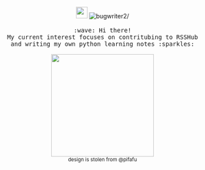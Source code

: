 
<p align="center">
<!--     <img align="left" src="https://github-readme-stats.vercel.app/api?username=bugwriter2&show_icons=true&hide_title=true" /> -->
    <img src="https://user-images.githubusercontent.com/5679180/79618120-0daffb80-80be-11ea-819e-d2b0fa904d07.gif" width="27px">
    <img src="https://komarev.com/ghpvc/?username=bugwriter2" alt=bugwriter2/>
    <br><br>
    <samp>
        :wave: Hi there!
        <br>My current interest focuses on contritubing to RSSHub
        <br> and writing my own python learning notes :sparkles:<br><br>
        <img src="https://i.imgur.com/kdKhgx6.gif" width="240px" align="center">
    </samp>
    <br>
    <sub>design is stolen from @pifafu</sub>
</p>
